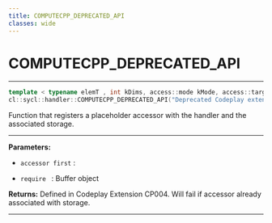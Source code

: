 ```yaml
---
title: COMPUTECPP_DEPRECATED_API
classes: wide
---
```

# COMPUTECPP_DEPRECATED_API

---

```cpp
template < typename elemT , int kDims, access::mode kMode, access::target kTarget >
cl::sycl::handler::COMPUTECPP_DEPRECATED_API("Deprecated Codeplay extension function: " "Bind the null accessor first, then call require()") void require(buffer< elemT
```


Function that registers a placeholder accessor with the handler and the associated storage. 


---
**Parameters:**

 - `accessor first`
: 

 - `require `
: Buffer object 

**Returns:** Defined in Codeplay Extension CP004. Will fail if accessor already associated with storage. 

---
